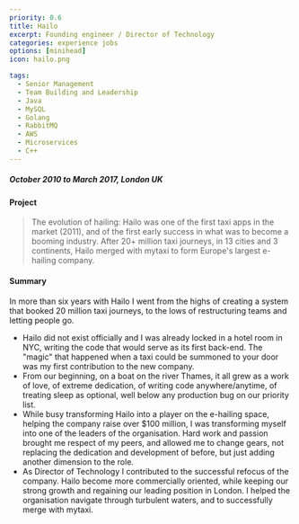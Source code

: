 ```yaml
---
priority: 0.6
title: Hailo
excerpt: Founding engineer / Director of Technology
categories: experience jobs
options: [minihead]
icon: hailo.png

tags:
  - Senior Management
  - Team Building and Leadership
  - Java
  - MySQL
  - Golang
  - RabbitMQ
  - AWS
  - Microservices
  - C++
---
```


##### October 2010 to March 2017, London UK

#### Project

> The evolution of hailing: Hailo was one of the first taxi apps in the market (2011), and of the first early success in 
what was to become a booming industry. After 20+ million taxi journeys, in 13 cities and 3 continents, Hailo merged with mytaxi to form Europe's largest e-hailing company.

#### Summary

In more than six years with Hailo I went from the highs of creating a system that booked 20 million taxi journeys, to the lows of restructuring teams and letting people go. 
- Hailo did not exist officially and I was already locked in a hotel room in NYC, writing the code that would serve as its first back-end. The "magic" that happened when a taxi could be summoned to your door was my first contribution to the new company. 
- From our beginning, on a boat on the river Thames, it all grew as a work of love, of extreme dedication, of writing code anywhere/anytime, of treating sleep as optional, well below any production bug on our priority list. 
- While busy transforming Hailo into a player on the e-hailing space, helping the company raise over $100 million, I was transforming myself into one of the leaders of the organisation. Hard work and passion brought me respect of my peers, and allowed me to change gears, not replacing the dedication and development of before, but just adding another dimension to the role. 
- As Director of Technology I contributed to the successful refocus of the company. Hailo become more commercially oriented, while keeping our strong growth and regaining our leading position in London. I helped the organisation navigate through turbulent waters, and to successfully merge with mytaxi.
